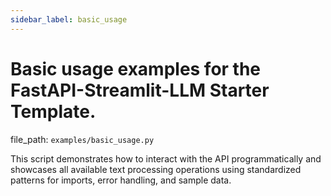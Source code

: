 ```yaml
---
sidebar_label: basic_usage
---
```


# Basic usage examples for the FastAPI-Streamlit-LLM Starter Template.

  file_path: `examples/basic_usage.py`

This script demonstrates how to interact with the API programmatically
and showcases all available text processing operations using standardized
patterns for imports, error handling, and sample data.
